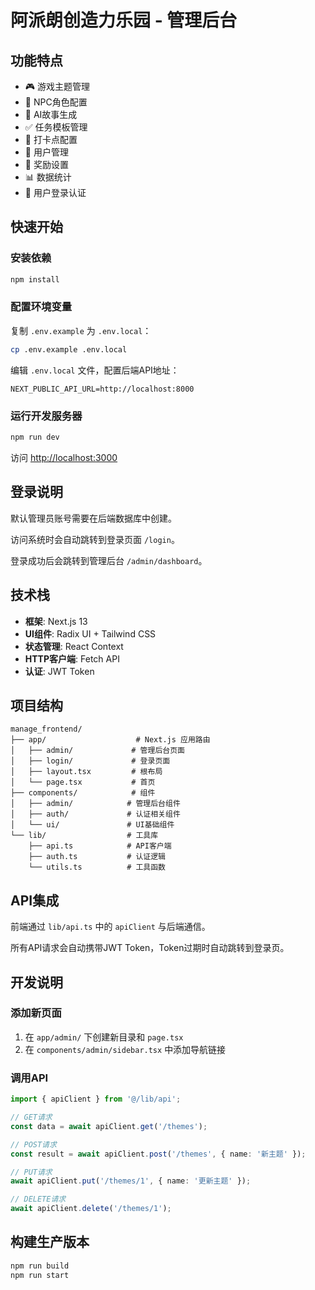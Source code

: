 # 阿派朗创造力乐园 - 管理后台

## 功能特点

- 🎮 游戏主题管理
- 👤 NPC角色配置
- 📝 AI故事生成
- ✅ 任务模板管理
- 📍 打卡点配置
- 👥 用户管理
- 🎁 奖励设置
- 📊 数据统计
- 🔐 用户登录认证

## 快速开始

### 安装依赖

```bash
npm install
```

### 配置环境变量

复制 `.env.example` 为 `.env.local`：

```bash
cp .env.example .env.local
```

编辑 `.env.local` 文件，配置后端API地址：

```
NEXT_PUBLIC_API_URL=http://localhost:8000
```

### 运行开发服务器

```bash
npm run dev
```

访问 [http://localhost:3000](http://localhost:3000)

## 登录说明

默认管理员账号需要在后端数据库中创建。

访问系统时会自动跳转到登录页面 `/login`。

登录成功后会跳转到管理后台 `/admin/dashboard`。

## 技术栈

- **框架**: Next.js 13
- **UI组件**: Radix UI + Tailwind CSS
- **状态管理**: React Context
- **HTTP客户端**: Fetch API
- **认证**: JWT Token

## 项目结构

```
manage_frontend/
├── app/                    # Next.js 应用路由
│   ├── admin/             # 管理后台页面
│   ├── login/             # 登录页面
│   ├── layout.tsx         # 根布局
│   └── page.tsx           # 首页
├── components/            # 组件
│   ├── admin/            # 管理后台组件
│   ├── auth/             # 认证相关组件
│   └── ui/               # UI基础组件
└── lib/                  # 工具库
    ├── api.ts            # API客户端
    ├── auth.ts           # 认证逻辑
    └── utils.ts          # 工具函数
```

## API集成

前端通过 `lib/api.ts` 中的 `apiClient` 与后端通信。

所有API请求会自动携带JWT Token，Token过期时自动跳转到登录页。

## 开发说明

### 添加新页面

1. 在 `app/admin/` 下创建新目录和 `page.tsx`
2. 在 `components/admin/sidebar.tsx` 中添加导航链接

### 调用API

```typescript
import { apiClient } from '@/lib/api';

// GET请求
const data = await apiClient.get('/themes');

// POST请求
const result = await apiClient.post('/themes', { name: '新主题' });

// PUT请求
await apiClient.put('/themes/1', { name: '更新主题' });

// DELETE请求
await apiClient.delete('/themes/1');
```

## 构建生产版本

```bash
npm run build
npm run start
```
